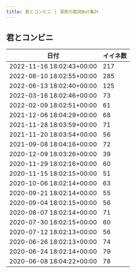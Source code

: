 ```yaml
---
title: 君とコンビニ | 深夜の歌詞Bot集計
---
```

## 君とコンビニ

|日付|イイネ数|
|-|-|
|2022-11-16 18:02:43+00:00|217|
|2022-08-10 18:02:55+00:00|285|
|2022-06-13 18:02:40+00:00|125|
|2022-03-16 18:02:46+00:00|73|
|2022-02-09 18:02:51+00:00|61|
|2021-12-06 18:04:29+00:00|68|
|2021-11-28 18:03:59+00:00|71|
|2021-11-20 18:03:54+00:00|56|
|2021-09-08 18:04:16+00:00|72|
|2020-12-09 18:03:26+00:00|39|
|2020-11-29 18:02:16+00:00|60|
|2020-11-15 18:02:15+00:00|51|
|2020-10-06 18:02:14+00:00|63|
|2020-09-21 18:02:14+00:00|55|
|2020-09-04 18:02:15+00:00|56|
|2020-08-07 18:02:14+00:00|71|
|2020-07-30 18:02:15+00:00|60|
|2020-07-12 18:02:13+00:00|56|
|2020-06-26 18:02:13+00:00|74|
|2020-06-24 18:02:14+00:00|79|
|2020-06-08 18:04:22+00:00|78|
